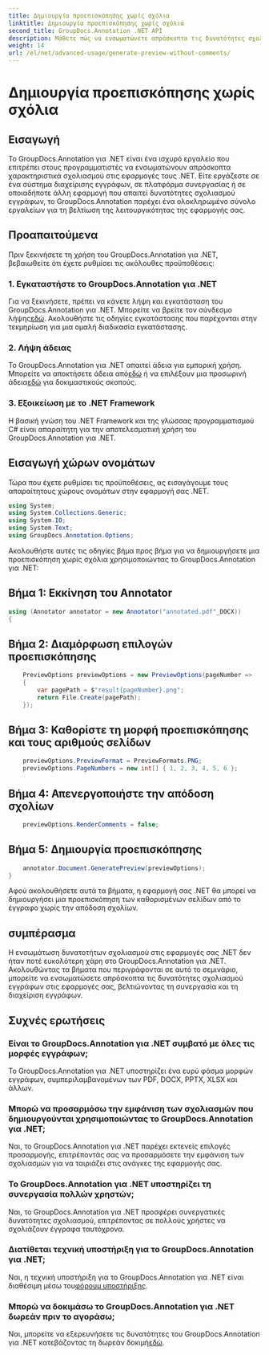 ```yaml
---
title: Δημιουργία προεπισκόπησης χωρίς σχόλια
linktitle: Δημιουργία προεπισκόπησης χωρίς σχόλια
second_title: GroupDocs.Annotation .NET API
description: Μάθετε πώς να ενσωματώνετε απρόσκοπτα τις δυνατότητες σχολιασμού εγγράφων στις εφαρμογές σας .NET χρησιμοποιώντας το GroupDocs.Annotation για .NET.
weight: 14
url: /el/net/advanced-usage/generate-preview-without-comments/
---
```


# Δημιουργία προεπισκόπησης χωρίς σχόλια

## Εισαγωγή
Το GroupDocs.Annotation για .NET είναι ένα ισχυρό εργαλείο που επιτρέπει στους προγραμματιστές να ενσωματώνουν απρόσκοπτα χαρακτηριστικά σχολιασμού στις εφαρμογές τους .NET. Είτε εργάζεστε σε ένα σύστημα διαχείρισης εγγράφων, σε πλατφόρμα συνεργασίας ή σε οποιαδήποτε άλλη εφαρμογή που απαιτεί δυνατότητες σχολιασμού εγγράφων, το GroupDocs.Annotation παρέχει ένα ολοκληρωμένο σύνολο εργαλείων για τη βελτίωση της λειτουργικότητας της εφαρμογής σας.
## Προαπαιτούμενα
Πριν ξεκινήσετε τη χρήση του GroupDocs.Annotation για .NET, βεβαιωθείτε ότι έχετε ρυθμίσει τις ακόλουθες προϋποθέσεις:
### 1. Εγκαταστήστε το GroupDocs.Annotation για .NET
 Για να ξεκινήσετε, πρέπει να κάνετε λήψη και εγκατάσταση του GroupDocs.Annotation για .NET. Μπορείτε να βρείτε τον σύνδεσμο λήψης[εδώ](https://releases.groupdocs.com/annotation/net/). Ακολουθήστε τις οδηγίες εγκατάστασης που παρέχονται στην τεκμηρίωση για μια ομαλή διαδικασία εγκατάστασης.
### 2. Λήψη άδειας
 Το GroupDocs.Annotation για .NET απαιτεί άδεια για εμπορική χρήση. Μπορείτε να αποκτήσετε άδεια από[εδώ](https://purchase.groupdocs.com/buy) ή να επιλέξουν μια προσωρινή άδεια[εδώ](https://purchase.groupdocs.com/temporary-license/) για δοκιμαστικούς σκοπούς.
### 3. Εξοικείωση με το .NET Framework
Η βασική γνώση του .NET Framework και της γλώσσας προγραμματισμού C# είναι απαραίτητη για την αποτελεσματική χρήση του GroupDocs.Annotation για .NET.

## Εισαγωγή χώρων ονομάτων
Τώρα που έχετε ρυθμίσει τις προϋποθέσεις, ας εισαγάγουμε τους απαραίτητους χώρους ονομάτων στην εφαρμογή σας .NET.

```csharp
using System;
using System.Collections.Generic;
using System.IO;
using System.Text;
using GroupDocs.Annotation.Options;
```

Ακολουθήστε αυτές τις οδηγίες βήμα προς βήμα για να δημιουργήσετε μια προεπισκόπηση χωρίς σχόλια χρησιμοποιώντας το GroupDocs.Annotation για .NET:
## Βήμα 1: Εκκίνηση του Annotator
```csharp
using (Annotator annotator = new Annotator("annotated.pdf"_DOCX))
{
```
## Βήμα 2: Διαμόρφωση επιλογών προεπισκόπησης
```csharp
    PreviewOptions previewOptions = new PreviewOptions(pageNumber =>
    {
        var pagePath = $"result{pageNumber}.png";
        return File.Create(pagePath);
    });
```
## Βήμα 3: Καθορίστε τη μορφή προεπισκόπησης και τους αριθμούς σελίδων
```csharp
    previewOptions.PreviewFormat = PreviewFormats.PNG;
    previewOptions.PageNumbers = new int[] { 1, 2, 3, 4, 5, 6 };
```
## Βήμα 4: Απενεργοποιήστε την απόδοση σχολίων
```csharp
    previewOptions.RenderComments = false;
```
## Βήμα 5: Δημιουργία προεπισκόπησης
```csharp
    annotator.Document.GeneratePreview(previewOptions);
}
```
Αφού ακολουθήσετε αυτά τα βήματα, η εφαρμογή σας .NET θα μπορεί να δημιουργήσει μια προεπισκόπηση των καθορισμένων σελίδων από το έγγραφο χωρίς την απόδοση σχολίων.

## συμπέρασμα
Η ενσωμάτωση δυνατοτήτων σχολιασμού στις εφαρμογές σας .NET δεν ήταν ποτέ ευκολότερη χάρη στο GroupDocs.Annotation για .NET. Ακολουθώντας τα βήματα που περιγράφονται σε αυτό το σεμινάριο, μπορείτε να ενσωματώσετε απρόσκοπτα τις δυνατότητες σχολιασμού εγγράφων στις εφαρμογές σας, βελτιώνοντας τη συνεργασία και τη διαχείριση εγγράφων.
## Συχνές ερωτήσεις
### Είναι το GroupDocs.Annotation για .NET συμβατό με όλες τις μορφές εγγράφων;
Το GroupDocs.Annotation για .NET υποστηρίζει ένα ευρύ φάσμα μορφών εγγράφων, συμπεριλαμβανομένων των PDF, DOCX, PPTX, XLSX και άλλων.
### Μπορώ να προσαρμόσω την εμφάνιση των σχολιασμών που δημιουργούνται χρησιμοποιώντας το GroupDocs.Annotation για .NET;
Ναι, το GroupDocs.Annotation για .NET παρέχει εκτενείς επιλογές προσαρμογής, επιτρέποντάς σας να προσαρμόσετε την εμφάνιση των σχολιασμών για να ταιριάζει στις ανάγκες της εφαρμογής σας.
### Το GroupDocs.Annotation για .NET υποστηρίζει τη συνεργασία πολλών χρηστών;
Ναι, το GroupDocs.Annotation για .NET προσφέρει συνεργατικές δυνατότητες σχολιασμού, επιτρέποντας σε πολλούς χρήστες να σχολιάζουν έγγραφα ταυτόχρονα.
### Διατίθεται τεχνική υποστήριξη για το GroupDocs.Annotation για .NET;
 Ναι, η τεχνική υποστήριξη για το GroupDocs.Annotation για .NET είναι διαθέσιμη μέσω του[φόρουμ υποστήριξης](https://forum.groupdocs.com/c/annotation/10).
### Μπορώ να δοκιμάσω το GroupDocs.Annotation για .NET δωρεάν πριν το αγοράσω;
 Ναι, μπορείτε να εξερευνήσετε τις δυνατότητες του GroupDocs.Annotation για .NET κατεβάζοντας τη δωρεάν δοκιμή[εδώ](https://releases.groupdocs.com/).
